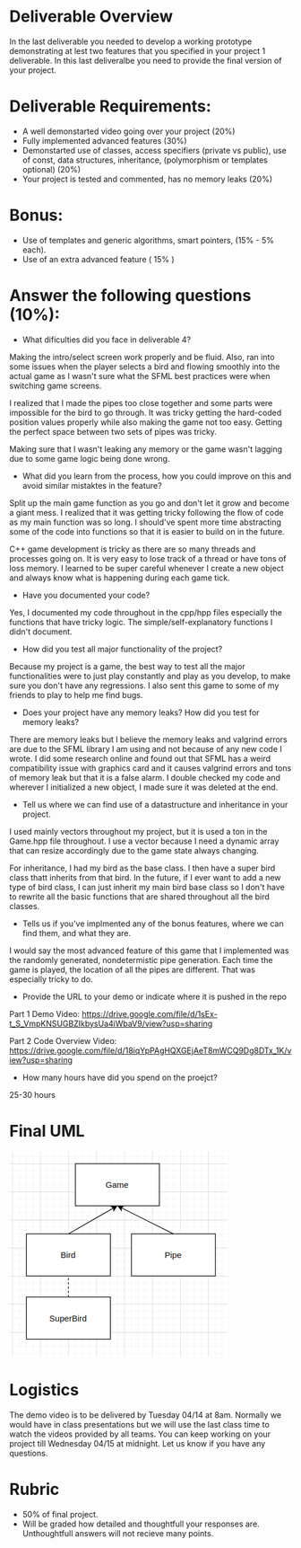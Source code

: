 # Deliverable Overview

In the last deliverable you needed to develop a working prototype demonstrating at lest two features that you 
specified in your project 1 deliverable. In this last deliveralbe you need to provide the final version of your project. 

# Deliverable Requirements:

* A well demonstarted video going over your project (20%)
* Fully implemented advanced features (30%)
* Demonstarted use of classes, access specifiers (private vs public), use of const, data structures, 
inheritance, (polymorphism or templates optional)  (20%)
* Your project is tested and commented, has no memory leaks (20%)

# Bonus:
* Use of templates and generic algorithms, smart pointers, (15% - 5% each).
* Use of an extra advanced feature ( 15% )

# Answer the following questions (10%):

* What dificulties did you face in deliverable 4? 

Making the intro/select screen work properly and be fluid. Also, ran into some issues when the player selects a bird and flowing smoothly into the actual game as I wasn't sure what the SFML best practices were when switching game screens.

I realized that I made the pipes too close together and some parts were impossible for the bird to go through. It was tricky getting the hard-coded position values properly while also making the game not too easy. Getting the perfect space between two sets of pipes was tricky.

Making sure that I wasn't leaking any memory or the game wasn't lagging due to some game logic being done wrong.

 *  What did you learn from the process, how you could improve on this and avoid similar mistaktes in the feature?
 
Split up the main game function as you go and don't let it grow and become a giant mess. I realized that it was getting tricky following the flow of code as my main function was so long. I should've spent more time abstracting some of the code into functions so that it is easier to build on in the future.

C++ game development is tricky as there are so many threads and processes going on. It is very easy to lose track of a thread or have tons of loss memory. I learned to be super careful whenever I create a new object and always know what is happening during each game tick.

* Have you documented your code? 

Yes, I documented my code throughout in the cpp/hpp files especially the functions that have tricky logic. The simple/self-explanatory functions I didn't document.

* How did you test all major functionality of the project?

Because my project is a game, the best way to test all the major functionalities were to just play constantly and play as you develop, to make sure you don't have any regressions. I also sent this game to some of my friends to play to help me find bugs.
 
 * Does your project have any memory leaks? How did you test for memory leaks?

There are memory leaks but I believe the memory leaks and valgrind errors are due to the SFML library I am using and not because of any new code I wrote. I did some research online and found out that SFML has a weird compatibility issue with graphics card and it causes valgrind errors and tons of memory leak but that it is a false alarm. I double checked my code and wherever I initialized a new object, I made sure it was deleted at the end.
  
 * Tell us where we can find use of a datastructure and inheritance in your project.
 
I used mainly vectors throughout my project, but it is used a ton in the Game.hpp file throughout. I use a vector because I need a dynamic array that can resize accordingly due to the game state always changing.

For inheritance, I had my bird as the base class. I then have a super bird class thatt inherits from that bird. In the future, if I ever want to add a new type of bird class, I can just inherit my main bird base class so I don't have to rewrite all the basic functions that are shared throughout all the bird classes.
  
 * Tells us if you've implmented any of the bonus features, where we can find them, and what they are.
 
I would say the most advanced feature of this game that I implemented was the randomly generated, nondetermistic pipe generation. Each time the game is played, the location of all the pipes are different. That was especially tricky to do.
  
* Provide the URL to your demo or indicate where it is pushed in the repo
 
Part 1 Demo Video: https://drive.google.com/file/d/1sEx-t_S_VmpKNSUGBZIkbysUa4iWbaV9/view?usp=sharing

Part 2 Code Overview Video: https://drive.google.com/file/d/18iqYpPAgHQXGEjAeT8mWCQ9Dg8DTx_1K/view?usp=sharing
 
* How many hours have did you spend on the proejct?

25-30 hours

# Final UML

![uml](~/../assets/final_uml.png)

# Logistics

The demo video is to be delivered by Tuesday 04/14 at 8am. Normally we would have in class presentations but we will use the last class time to watch the videos provided by all teams. You can keep working on your project till Wednesday 04/15 at midnight. Let us know if you have any questions.

# Rubric
* 50% of final project.
* Will be graded how detailed and thoughtfull your responses are. Unthoughtfull answers will not recieve many points. 
